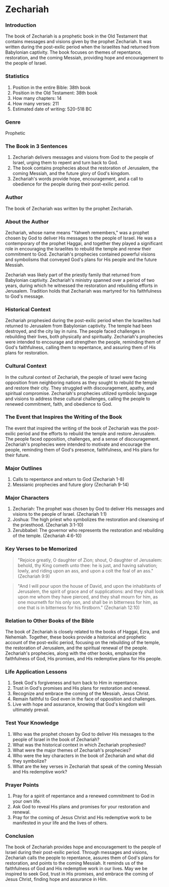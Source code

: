 # Zechariah

### Introduction

The book of Zechariah is a prophetic book in the Old Testament that contains messages and visions given by the prophet Zechariah. It was written during the post-exilic period when the Israelites had returned from Babylonian captivity. The book focuses on themes of repentance, restoration, and the coming Messiah, providing hope and encouragement to the people of Israel.

### Statistics

1. Position in the entire Bible: 38th book
2. Position in the Old Testament: 38th book
3. How many chapters: 14
4. How many verses: 211
5. Estimated date of writing: 520-518 BC

### Genre

Prophetic

### The Book in 3 Sentences

1. Zechariah delivers messages and visions from God to the people of Israel, urging them to repent and turn back to God.
2. The book contains prophecies about the restoration of Jerusalem, the coming Messiah, and the future glory of God's kingdom.
3. Zechariah's words provide hope, encouragement, and a call to obedience for the people during their post-exilic period.

### Author

The book of Zechariah was written by the prophet Zechariah.

### About the Author

Zechariah, whose name means "Yahweh remembers," was a prophet chosen by God to deliver His messages to the people of Israel. He was a contemporary of the prophet Haggai, and together they played a significant role in encouraging the Israelites to rebuild the temple and renew their commitment to God. Zechariah's prophecies contained powerful visions and symbolisms that conveyed God's plans for His people and the future Messiah.

Zechariah was likely part of the priestly family that returned from Babylonian captivity. Zechariah's ministry spanned over a period of two years, during which he witnessed the restoration and rebuilding efforts in Jerusalem. Tradition holds that Zechariah was martyred for his faithfulness to God's message.

### Historical Context

Zechariah prophesied during the post-exilic period when the Israelites had returned to Jerusalem from Babylonian captivity. The temple had been destroyed, and the city lay in ruins. The people faced challenges in rebuilding their lives, both physically and spiritually. Zechariah's prophecies were intended to encourage and strengthen the people, reminding them of God's faithfulness, calling them to repentance, and assuring them of His plans for restoration.

### Cultural Context

In the cultural context of Zechariah, the people of Israel were facing opposition from neighboring nations as they sought to rebuild the temple and restore their city. They struggled with discouragement, apathy, and spiritual compromise. Zechariah's prophecies utilized symbolic language and visions to address these cultural challenges, calling the people to renewed commitment, faith, and obedience to God.

### The Event that Inspires the Writing of the Book

The event that inspired the writing of the book of Zechariah was the post-exilic period and the efforts to rebuild the temple and restore Jerusalem. The people faced opposition, challenges, and a sense of discouragement. Zechariah's prophecies were intended to motivate and encourage the people, reminding them of God's presence, faithfulness, and His plans for their future.

### Major Outlines

1. Calls to repentance and return to God (Zechariah 1-8)
2. Messianic prophecies and future glory (Zechariah 9-14)

### Major Characters

1. Zechariah: The prophet was chosen by God to deliver His messages and visions to the people of Israel. (Zechariah 1:1)&#x20;
2. Joshua: The high priest who symbolizes the restoration and cleansing of the priesthood. (Zechariah 3:1-10)&#x20;
3. Zerubbabel: The governor who represents the restoration and rebuilding of the temple. (Zechariah 4:6-10)

### Key Verses to be Memorized

> "Rejoice greatly, O daughter of Zion; shout, O daughter of Jerusalem: behold, thy King cometh unto thee: he is just, and having salvation; lowly, and riding upon an ass, and upon a colt the foal of an ass." (Zechariah 9:9)

> "And I will pour upon the house of David, and upon the inhabitants of Jerusalem, the spirit of grace and of supplications: and they shall look upon me whom they have pierced, and they shall mourn for him, as one mourneth for his only son, and shall be in bitterness for him, as one that is in bitterness for his firstborn." (Zechariah 12:10)

### Relation to Other Books of the Bible

The book of Zechariah is closely related to the books of Haggai, Ezra, and Nehemiah. Together, these books provide a historical and prophetic account of the post-exilic period, focusing on the rebuilding of the temple, the restoration of Jerusalem, and the spiritual renewal of the people. Zechariah's prophecies, along with the other books, emphasize the faithfulness of God, His promises, and His redemptive plans for His people.

### Life Application Lessons

1. Seek God's forgiveness and turn back to Him in repentance.
2. Trust in God's promises and His plans for restoration and renewal.
3. Recognize and embrace the coming of the Messiah, Jesus Christ.
4. Remain faithful to God even in the face of opposition and challenges.
5. Live with hope and assurance, knowing that God's kingdom will ultimately prevail.

### Test Your Knowledge

1. Who was the prophet chosen by God to deliver His messages to the people of Israel in the book of Zechariah?
2. What was the historical context in which Zechariah prophesied?
3. What were the major themes of Zechariah's prophecies?
4. Who were the key characters in the book of Zechariah and what did they symbolize?
5. What are the key verses in Zechariah that speak of the coming Messiah and His redemptive work?

### Prayer Points

1. Pray for a spirit of repentance and a renewed commitment to God in your own life.
2. Ask God to reveal His plans and promises for your restoration and renewal.
3. Pray for the coming of Jesus Christ and His redemptive work to be manifested in your life and the lives of others.

### Conclusion

The book of Zechariah provides hope and encouragement to the people of Israel during their post-exilic period. Through messages and visions, Zechariah calls the people to repentance, assures them of God's plans for restoration, and points to the coming Messiah. It reminds us of the faithfulness of God and His redemptive work in our lives. May we be inspired to seek God, trust in His promises, and embrace the coming of Jesus Christ, finding hope and assurance in Him.
